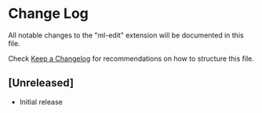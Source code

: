 # Change Log

All notable changes to the "ml-edit" extension will be documented in this file.

Check [Keep a Changelog](http://keepachangelog.com/) for recommendations on how to structure this file.

## [Unreleased]

- Initial release